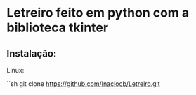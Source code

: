 # Letreiro feito em python com a biblioteca tkinter

## Instalação:


Linux:

``sh
  git clone https://github.com/Inaciocb/Letreiro.git
  ```

